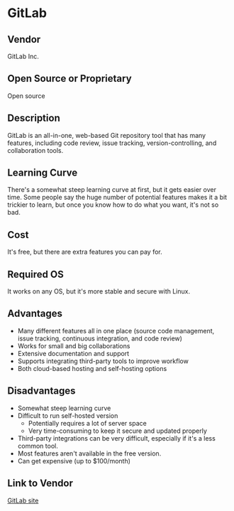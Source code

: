 # GitLab

## Vendor
GitLab Inc.

## Open Source or Proprietary
Open source

## Description
GitLab is an all-in-one, web-based Git repository tool that has many features, including code review, issue tracking, version-controlling, and collaboration tools. 

## Learning Curve
There's a somewhat steep learning curve at first, but it gets easier over time. Some people say the huge number of potential features makes it a bit trickier to learn, but once you know how to do what you want, it's not so bad.

## Cost
It's free, but there are extra features you can pay for.

## Required OS
It works on any OS, but it's more stable and secure with Linux.

## Advantages
- Many different features all in one place (source code management, issue tracking, continuous integration, and code review)
- Works for small and big collaborations
- Extensive documentation and support
- Supports integrating third-party tools to improve workflow
- Both cloud-based hosting and self-hosting options

## Disadvantages
- Somewhat steep learning curve
- Difficult to run self-hosted version
  - Potentially requires a lot of server space
  - Very time-consuming to keep it secure and updated properly
- Third-party integrations can be very difficult, especially if it's a less common tool.
- Most features aren't available in the free version.
- Can get expensive (up to $100/month)

## Link to Vendor
[GitLab site](https://about.gitlab.com/)
